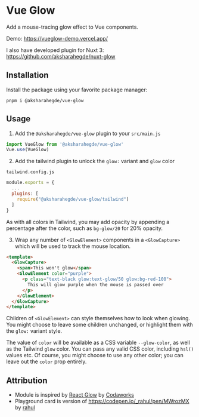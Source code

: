 # Vue Glow

Add a mouse-tracing glow effect to Vue components.

Demo: https://vueglow-demo.vercel.app/

I also have developed plugin for Nuxt 3: https://github.com/aksharahegde/nuxt-glow

## Installation

Install the package using your favorite package manager:

```shell
pnpm i @aksharahegde/vue-glow
```

## Usage

1. Add the `@aksharahegde/vue-glow` plugin to your `src/main.js`

```js
import VueGlow from '@aksharahegde/vue-glow'
Vue.use(VueGlow)
```

2. Add the tailwind plugin to unlock the `glow:` variant and `glow` color

`tailwind.config.js`
```js
module.exports = {
  ...
  plugins: [
    require("@aksharahegde/vue-glow/tailwind")
  ]
}
```

As with all colors in Tailwind, you may add opacity by appending a percentage after the color, such as `bg-glow/20` for 20% opacity.

3. Wrap any number of `<GlowElement>` components in a `<GlowCapture>` which will be used to track the mouse location.

```html
<template>
  <GlowCapture>
    <span>This won't glow</span>
    <GlowElement color="purple">
      <p class="text-black glow:text-glow/50 glow:bg-red-100">
        This will glow purple when the mouse is passed over
      </p>
    </GlowElement>
  </GlowCapture>
</template>
```

Children of `<GlowElement>` can style themselves how to look when glowing. You might choose to leave some children unchanged, or highlight them with the `glow:` variant style.

The value of `color` will be available as a CSS variable `--glow-color`, as well as the Tailwind `glow` color.
You can pass any valid CSS color, including `hsl()` values etc.
Of course, you might choose to use any other color; you can leave out the `color` prop entirely.


## Attribution
- Module is inspired by [React Glow](https://github.com/codaworks/react-glow) by [Codaworks](https://github.com/codaworks)
- Playground card is version of https://codepen.io/_rahul/pen/MWrozMX by [rahul](https://codepen.io/_rahul)
